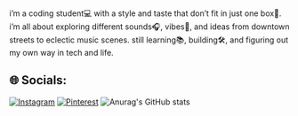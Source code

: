 
i’m a coding student💻 with a style and taste that don’t fit in just one box🎨. 
i’m all about exploring different sounds🎧, vibes🌆, and ideas from downtown streets to eclectic music scenes.
still learning📚, building🛠️, and figuring out my own way in tech and life.

## 🌐 Socials:
[![Instagram](https://img.shields.io/badge/Instagram-%23E4405F.svg?logo=Instagram&logoColor=white)](https://instagram.com/anint4n) [![Pinterest](https://img.shields.io/badge/Pinterest-%23E60023.svg?logo=Pinterest&logoColor=white)](https://pinterest.com/cartliz)
![Anurag's GitHub stats](https://github-readme-stats.vercel.app/api?username=anintan&show_icons=true&theme=transparent)
